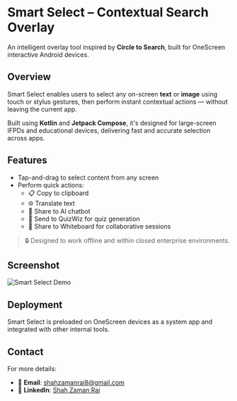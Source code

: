 # Smart Select – Contextual Search Overlay

An intelligent overlay tool inspired by **Circle to Search**, built for OneScreen interactive Android devices.

## Overview

Smart Select enables users to select any on-screen **text** or **image** using touch or stylus gestures, then perform instant contextual actions — without leaving the current app.

Built using **Kotlin** and **Jetpack Compose**, it's designed for large-screen IFPDs and educational devices, delivering fast and accurate selection across apps.

## Features

- Tap-and-drag to select content from any screen
- Perform quick actions:
  - 📋 Copy to clipboard
  - 🌐 Translate text
  - 🤖 Share to AI chatbot
  - 🧠 Send to QuizWiz for quiz generation
  - 🧾 Share to Whiteboard for collaborative sessions

> 🔒 Designed to work offline and within closed enterprise environments.

## Screenshot

![Smart Select Demo](https://github.com/ShahzamanRai/SmartSelect/blob/main/Screenshots/SmartSelect_Overlay.png)

## Deployment

Smart Select is preloaded on OneScreen devices as a system app and integrated with other internal tools.

## Contact

For more details:
- 📧 **Email**: shahzamanrai8@gmail.com  
- 💼 **LinkedIn**: [Shah Zaman Rai](https://www.linkedin.com/in/shah-zaman-rai/)
